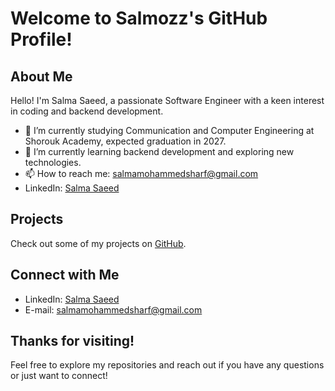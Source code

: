 # Welcome to Salmozz's GitHub Profile!

## About Me

Hello! I'm Salma Saeed, a passionate Software Engineer with a keen interest in coding and backend development.

- 🔭 I’m currently studying Communication and Computer Engineering at Shorouk Academy, expected graduation in 2027.
- 🌱 I’m currently learning backend development and exploring new technologies.
- 📫 How to reach me: salmamohammedsharf@gmail.com
- LinkedIn: [Salma Saeed](https://www.linkedin.com/in/salma-saeed-665b0924a)

## Projects

Check out some of my projects on [GitHub](https://github.com/salmasaeed12).

## Connect with Me

- LinkedIn: [Salma Saeed](https://www.linkedin.com/in/salma-saeed-665b0924a)
- E-mail: salmamohammedsharf@gmail.com

## Thanks for visiting!

Feel free to explore my repositories and reach out if you have any questions or just want to connect!

